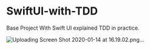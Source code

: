 # SwiftUI-with-TDD
Base Project With Swift UI explained TDD in practice.

![Uploading Screen Shot 2020-01-14 at 16.19.02.png…]()
